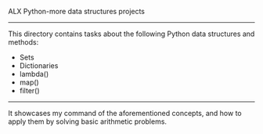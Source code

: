 ALX Python-more data structures projects
***
This directory contains tasks about the following Python data structures and methods:
- Sets
- Dictionaries
- lambda()
- map()
- filter()
***
It showcases my command of the aforementioned concepts, and how to apply them by solving basic arithmetic problems.
